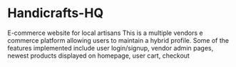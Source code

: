 # Handicrafts-HQ
E-commerce website for local artisans
This is a multiple vendors e commerce platform allowing users to maintain a hybrid profile.
Some of the features implemented include user login/signup, vendor admin pages, newest products displayed on homepage, user cart, checkout
